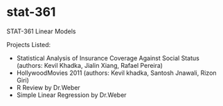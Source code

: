 # stat-361
STAT-361
Linear Models

Projects Listed:
- Statistical Analysis of Insurance Coverage Against Social Status (authors: Kevil Khadka, Jialin Xiang, Rafael Pereira)
- HollywoodMovies 2011 (authors: Kevil khadka, Santosh Jnawali, Rizon Giri) 
- R Review by Dr.Weber
- Simple Linear Regression by Dr.Weber
